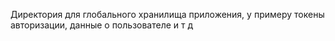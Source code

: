Директория для глобального хранилища приложения, у примеру токены авторизации, данные о пользователе и т д